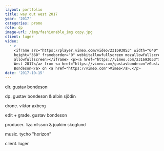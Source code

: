 ```yaml
---
layout: portfolio
title: way out west 2017
year: '2017'
categories: promo
role: dp
image-url: /img/fashionable_img copy.jpg
client: luger
video:
  - >-
    <iframe src="https://player.vimeo.com/video/231693053" width="640"
    height="360" frameborder="0" webkitallowfullscreen mozallowfullscreen
    allowfullscreen></iframe> <p><a href="https://vimeo.com/231693053">Way Out
    West 2017</a> from <a href="https://vimeo.com/gustavbondeson">Gustav
    Bondeson</a> on <a href="https://vimeo.com">Vimeo</a>.</p>
date: '2017-10-15'
---
```

dir. gustav bondeson

dp. gustav bondeson & albin sjödin

drone. viktor axberg

edit + grade. gustav bondeson

producer. liza nilsson & joakim skoglund

music. tycho "horizon"

client. luger
